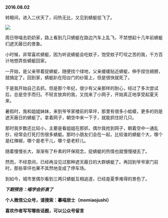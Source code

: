 
          
            
**2016.08.02**

转眼间，进入二伏天了，闷热无比，又见到蜻蜓低飞了。




![](//upload-images.jianshu.io/upload_images/51001-f4952aa90f726b33.jpg)




周日带喵去奶奶家，路上看到几只蜻蜓在路边汽车上乱飞，不禁想起十几年前蜻蜓们遮天蔽日的景象。

小时候，非常喜欢蜻蜓，因为听说蜻蜓会吃蚊子，饱受蚊子叮咬之苦的我，千方百计地想弄些蜻蜓回家。

一开始，是父亲带着捉蜻蜓，随便找个绿地，父亲缓缓贴近蜻蜓，伸手捏住翅膀，就搞定了。回到家，蜻蜓趴在阳台门的纱窗上，但是很快就死了。

于是我开始自己去抓，但是那个年纪，很少有父亲那样的耐心，经过了多次尝试后，总是空手而归。不轻言放弃的我，又找来了小网子，开始真正地享受起夏天来。

暑假时，我和姐姐妹妹，来到爷爷家楼前的草坪，那里有很多小蛤蟆，更多的则是遮天蔽日的蜻蜓了。拿着网子，朝空中来一下子，就能抓住好几只。

那时我岁数还比较小，主要是看姐姐在那抓，偶尔我抢到网子，朝着空中一通乱抄，经常会打死打伤很多蜻蜓。那时小朋友们会在一起，比较谁的蜻蜓个大，哪个是红辣椒，哪个是老干儿，哪个是老籽儿。

随着慢慢长大，渐渐有了朴素的环保观念，捉蜻蜓的热情也就慢慢褪去了。

然而，不经意间，已经再没见过那种遮天蔽日的大群蜻蜓了。再回到爷爷家门前时，那些草坪也果不其然地变成了停车场。

到如今，城市里偶尔看到三两只蜻蜓互相追逐，已经是夏季难得的景色了。


***下期预告：喵学会折衷了***


**个人微信公众号，请搜索：摹喵居士（momiaojushi）**

**喜欢作者写写哪些话题，可以公众号留言**

          
        